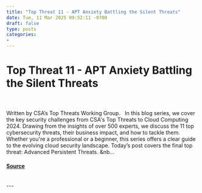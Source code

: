 ```yaml
---
title: "Top Threat 11 - APT Anxiety Battling the Silent Threats"
date: Tue, 11 Mar 2025 09:52:11 -0700
draft: false
type: posts
categories: 
- 
---
```

# Top Threat 11 - APT Anxiety Battling the Silent Threats

<br/>

<br/>
Written by CSA’s Top Threats Working Group.   In this blog series, we cover the key security challenges from CSA's Top Threats to Cloud Computing 2024. Drawing from the insights of over 500 experts, we discuss the 11 top cybersecurity threats, their business impact, and how to tackle them. Whether you're a professional or a beginner, this series offers a clear guide to the evolving cloud security landscape. Today’s post covers the final top threat: Advanced Persistent Threats. &nb...

#### [Source](https://cloudsecurityalliance.org/articles/top-threat-11-apt-anxiety-battling-the-silent-threats)

<br/>
---
